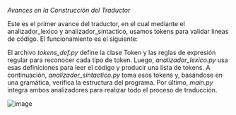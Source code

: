 *Avances en la Construcción del Traductor*

Este es el primer avance del traductor, en el cual mediante el analizador_lexico y analizador_sintactico, usamos tokens para validar lineas de código. El funcionamiento es el siguiente:

El archivo   *tokens_def.py*   define la clase Token y las reglas de expresión regular para reconocer cada tipo de token. Luego,   *analizador_lexico.py*   usa esas definiciones para leer el código y producir una lista de tokens. A continuación,   *analizador_sintactico.py*   toma esos tokens y, basándose en una gramática, verifica la estructura del programa. Por último,   *main.py*   integra ambos analizadores para realizar todo el proceso de traducción.

![image](https://github.com/user-attachments/assets/0b812825-d11c-4b6f-94c9-abe0c6caed72)

